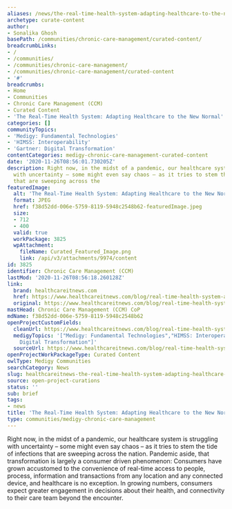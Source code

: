 ```yaml
---
aliases: /news/the-real-time-health-system-adapting-healthcare-to-the-new-normal
archetype: curate-content
author:
- Sonalika Ghosh
basePath: /communities/chronic-care-management/curated-content/
breadcrumbLinks:
- /
- /communities/
- /communities/chronic-care-management/
- /communities/chronic-care-management/curated-content
- '#'
breadcrumbs:
- Home
- Communities
- Chronic Care Management (CCM)
- Curated Content
- 'The Real-Time Health System: Adapting Healthcare to the New Normal'
categories: []
communityTopics:
- 'Medigy: Fundamental Technologies'
- 'HIMSS: Interoperability'
- 'Gartner: Digital Transformation'
contentCategories: medigy-chronic-care-management-curated-content
date: '2020-11-26T08:56:01.730205Z'
description: Right now, in the midst of a pandemic, our healthcare system is struggling
  with uncertainty – some might even say chaos – as it tries to stem the tide of infections
  that are sweeping across the
featuredImage:
  alt: 'The Real-Time Health System: Adapting Healthcare to the New Normal'
  format: JPEG
  href: f38d52dd-006e-5759-8119-5948c2548b62-featuredImage.jpeg
  size:
  - 712
  - 400
  valid: true
  workPackage: 3825
  wpAttachment:
    fileName: Curated_Featured_Image.png
    link: /api/v3/attachments/9974/content
id: 3825
identifier: Chronic Care Management (CCM)
lastMod: '2020-11-26T08:56:18.260128Z'
link:
  brand: healthcareitnews.com
  href: https://www.healthcareitnews.com/blog/real-time-health-system-adapting-healthcare-new-normal
  original: https://www.healthcareitnews.com/blog/real-time-health-system-adapting-healthcare-new-normal
mastHead: Chronic Care Management (CCM) CoP
mdName: f38d52dd-006e-5759-8119-5948c2548b62
openProjectCustomFields:
  cleanUrl: https://www.healthcareitnews.com/blog/real-time-health-system-adapting-healthcare-new-normal
  medigyTopics: '["Medigy: Fundamental Technologies","HIMSS: Interoperability","Gartner:
    Digital Transformation"]'
  sourceUrl: https://www.healthcareitnews.com/blog/real-time-health-system-adapting-healthcare-new-normal
openProjectWorkPackageType: Curated Content
owlType: Medigy Communities
searchCategory: News
slug: healthcareitnews-the-real-time-health-system-adapting-healthcare-to-the-new-normal
source: open-project-curations
status: ''
sub: brief
tags:
- news
title: 'The Real-Time Health System: Adapting Healthcare to the New Normal'
type: communities/medigy-chronic-care-management
---
```


<p>Right now, in the midst of a pandemic, our healthcare system is struggling with uncertainty – some might even say chaos – as it tries to stem the tide of infections that are sweeping across the nation. Pandemic aside, that transformation is largely a consumer driven phenomenon: Consumers have grown accustomed to the convenience of real-time access to people, process, information and transactions from any location and any connected device, and healthcare is no exception. In growing numbers, consumers expect greater engagement in decisions about their health, and connectivity to their care team beyond the encounter.</p>